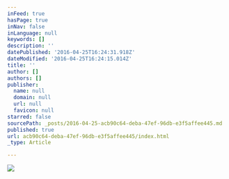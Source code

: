 ```yaml
---
inFeed: true
hasPage: true
inNav: false
inLanguage: null
keywords: []
description: ''
datePublished: '2016-04-25T16:24:31.918Z'
dateModified: '2016-04-25T16:24:15.014Z'
title: ''
author: []
authors: []
publisher:
  name: null
  domain: null
  url: null
  favicon: null
starred: false
sourcePath: _posts/2016-04-25-acb90c64-deba-47ef-96db-e3f5affee445.md
published: true
url: acb90c64-deba-47ef-96db-e3f5affee445/index.html
_type: Article

---
```

![](https://the-grid-user-content.s3-us-west-2.amazonaws.com/9e77da63-acf2-490c-b54d-6c8480073dd0.png)